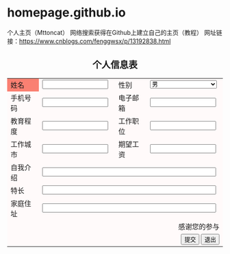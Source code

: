 # homepage.github.io
个人主页（Mttoncat）
网络搜索获得在Github上建立自己的主页（教程）
网址链接：https://www.cnblogs.com/fenggwsx/p/13192838.html
<!DOCTYPE html>
 
<html lang="en">
 
<head>
 
<meta charset="UTF-8">
 
<title>个人信息</title>
 
</head>
 
<body>
 
<h2 align="center">个人信息表</h2>
 
<table style="border: 1px;margin: 0 auto;background: snow" width="50%" cellpadding="5" cellspacing="0" >
 
<tr>
 
<td style="background: salmon">姓名</td>
 
<td><input type="text" style="width:95%"></td>
 
<td>性别</td>
 
<td><select style="width: 96%">
 
<option>男</option>
 
<option>女</option>
 
</select></td>
 
</tr>
 
<tr>
 
<td>手机号码</td>
 
<td><input type="tel" style="width:95%"></td>
 
<td>电子邮箱</td>
 
<td><input type="email" style="width:95%"></td>
 
</tr>
 
<tr>
 
<td>教育程度</td>
 
<td><input style="width: 95%; " type="text"></td>
 
<td>工作职位</td>
 
<td><input style="width: 95%; " type="text"></td>
 
</tr>
 
<tr>
 
<td>工作城市</td>
 
<td><input style="width: 95%; " type="text"></td>
 
<td>期望工资</td>
 
<td><input style="width: 95%; " type="text"></td>
 
</tr>
 
<tr>
 
<td>自我介绍</td>
 
<td colspan="3"><input type="text" style="width: 98%; " ></td>
 
</tr>
 
<tr>
 
<td>特长</td>
 
<td colspan="3"><input type="text" style="width: 98%; " ></td>
 
</tr>
 
<tr>
 
<td>家庭住址</td>
 
<td colspan="3"><input type="text" style="width: 98%; " ></td>
 
</tr>
 
<tr>
 
<td colspan="4" align="right">感谢您的参与</td>
 
</tr>
 
<tr>
 
<td colspan="4" align="right">
 
<input type="submit" value="提交">
 
<input type="reset" value="退出">
 
</td>
 
</tr>
 
</table>
 
</body>
 
</html>
